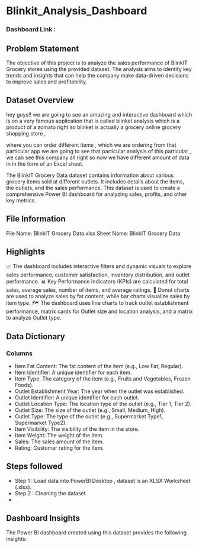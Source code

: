 # Blinkit_Analysis_Dashboard

### Dashboard Link :


## Problem Statement

The objective of this project is to analyze the sales performance of BlinkIT Grocery stores using the provided dataset. The analysis aims to identify key trends and insights that can help the company make data-driven decisions to improve sales and profitability.

## Dataset Overview 
 hey guys!! we are going to see an amazing and interactive dashboard which is on a very famous application that is called blinket analysis which is a product of a zomato right so blinket is actually a grocery online grocery shopping store ,
 
 where you can order different items , which we are ordering from that particular app we are going to see that particular analysis of this particular , we can see this company all right so now we have different amount of data in in the form of an Excel sheet.

The BlinkIT Grocery Data dataset contains information about various grocery items sold at different outlets. It includes details about the items, the outlets, and the sales performance. This dataset is used to create a comprehensive Power BI dashboard for analyzing sales, profits, and other key metrics.

 ## File Information
File Name: BlinkIT Grocery Data.xlsx
Sheet Name: BlinkIT Grocery Data


## Highlights
📈 The dashboard includes interactive filters and dynamic visuals to explore sales performance, customer satisfaction, inventory distribution, and outlet performance.
📊 Key Performance Indicators (KPIs) are calculated for total sales, average sales, number of items, and average ratings.
🍩 Donut charts are used to analyze sales by fat content, while bar charts visualize sales by item type.
🗺️ The dashboard uses line charts to track outlet establishment performance, matrix cards for Outlet size and location analysis, and a matrix to analyze Outlet type.

## Data Dictionary
### Columns
- Item Fat Content: The fat content of the item (e.g., Low Fat, Regular).
- Item Identifier: A unique identifier for each item.
- Item Type: The category of the item (e.g., Fruits and Vegetables, Frozen Foods).
- Outlet Establishment Year: The year when the outlet was established.
- Outlet Identifier: A unique identifier for each outlet.
- Outlet Location Type: The location type of the outlet (e.g., Tier 1, Tier 2).
- Outlet Size: The size of the outlet (e.g., Small, Medium, High).
- Outlet Type: The type of the outlet (e.g., Supermarket Type1, Supermarket Type2).
- Item Visibility: The visibility of the item in the store.
- Item Weight: The weight of the item.
- Sales: The sales amount of the item.
- Rating: Customer rating for the item.


## Steps followed 
 - Step 1 : Load data into PowerBI Desktop , dataset is an XLSX Worksheet (.xlsx).
 - Step 2 : Cleaning the dataset 
 - 
## Dashboard Insights 
The Power BI dashboard created using this dataset provides the following insights:




